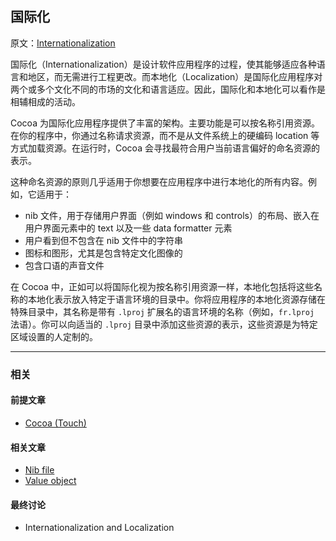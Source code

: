 ## 国际化

原文：[Internationalization](https://developer.apple.com/library/archive/documentation/General/Conceptual/DevPedia-CocoaCore/Internationalization.html#//apple_ref/doc/uid/TP40008195-CH23-SW1)

国际化（Internationalization）是设计软件应用程序的过程，使其能够适应各种语言和地区，而无需进行工程更改。而本地化（Localization）是国际化应用程序对两个或多个文化不同的市场的文化和语言适应。因此，国际化和本地化可以看作是相辅相成的活动。

Cocoa 为国际化应用程序提供了丰富的架构。主要功能是可以按名称引用资源。在你的程序中，你通过名称请求资源，而不是从文件系统上的硬编码 location 等方式加载资源。在运行时，Cocoa 会寻找最符合用户当前语言偏好的命名资源的表示。

这种命名资源的原则几乎适用于你想要在应用程序中进行本地化的所有内容。例如，它适用于：

* nib 文件，用于存储用户界面（例如 windows 和 controls）的布局、嵌入在用户界面元素中的 text 以及一些 data formatter 元素
* 用户看到但不包含在 nib 文件中的字符串
* 图标和图形，尤其是包含特定文化图像的
* 包含口语的声音文件

在 Cocoa 中，正如可以将国际化视为按名称引用资源一样，本地化包括将这些名称的本地化表示放入特定于语言环境的目录中。你将应用程序的本地化资源存储在特殊目录中，其名称是带有 `.lproj` 扩展名的语言环境的名称（例如，`fr.lproj` 法语）。你可以向适当的  `.lproj`  目录中添加这些资源的表示，这些资源是为特定区域设置的人定制的。

---

### 相关

#### 前提文章

- [Cocoa (Touch)](https://developer.apple.com/library/archive/documentation/General/Conceptual/DevPedia-CocoaCore/Cocoa.html#//apple_ref/doc/uid/TP40008195-CH9-SW1)

#### 相关文章

- [Nib file](https://developer.apple.com/library/archive/documentation/General/Conceptual/DevPedia-CocoaCore/NibFile.html#//apple_ref/doc/uid/TP40008195-CH34-SW1)
- [Value object](https://developer.apple.com/library/archive/documentation/General/Conceptual/DevPedia-CocoaCore/ValueObject.html#//apple_ref/doc/uid/TP40008195-CH51-SW1)

#### 最终讨论

* Internationalization and Localization



